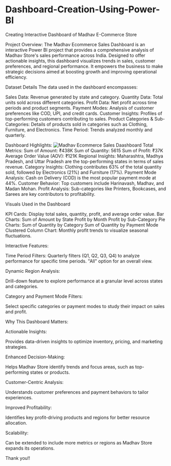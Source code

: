 
# Dashboard-Creation-Using-Power-BI
Creating Interactive Dashboard of Madhav E-Commerce Store

Project Overview: The Madhav Ecommerce Sales Dashboard is an  interactive Power BI project that provides a comprehensive analysis of Madhav Store's sales performance across India. Designed to offer actionable insights, this dashboard visualizes trends in sales, customer preferences, and regional performance. It empowers the business to make strategic decisions aimed at boosting growth and improving operational efficiency.

Dataset Details
The data used in the dashboard encompasses:

Sales Data: Revenue generated by state and category.
Quantity Data: Total units sold across different categories.
Profit Data: Net profit across time periods and product segments.
Payment Modes: Analysis of customer preferences like COD, UPI, and credit cards.
Customer Insights: Profiles of top-performing customers contributing to sales.
Product Categories & Sub-Categories: Details of products sold in categories such as Clothing, Furniture, and Electronics.
Time Period: Trends analyzed monthly and quarterly.

Dashboard Highlights:
![Madhav Ecommerce Sales Daashboard](https://github.com/user-attachments/assets/28b523ce-8119-4cf9-a0e0-acf9d2beca32)
Total Metrics: Sum of Amount: ₹438K Sum of Quantity: 5615 Sum of Profit: ₹37K Average Order Value (AOV): ₹121K Regional Insights: Maharashtra, Madhya Pradesh, and Uttar Pradesh are the top-performing states in terms of sales revenue. Category Insights: Clothing contributes 63% of the total quantity sold, followed by Electronics (21%) and Furniture (17%). Payment Mode Analysis: Cash on Delivery (COD) is the most popular payment mode at 44%. Customer Behavior: Top customers include Harinavash, Madhav, and Madan Mohan. Profit Analysis: Sub-categories like Printers, Bookcases, and Sarees are key contributors to profitability.

Visuals Used in the Dashboard

KPI Cards: Display total sales, quantity, profit, and average order value. Bar Charts: Sum of Amount by State Profit by Month Profit by Sub-Category Pie Charts: Sum of Quantity by Category Sum of Quantity by Payment Mode Clustered Column Chart: Monthly profit trends to visualize seasonal fluctuations.

Interactive Features:

Time Period Filters: Quarterly filters (Q1, Q2, Q3, Q4) to analyze performance for specific time periods. "All" option for an overall view.

Dynamic Region Analysis:

Drill-down feature to explore performance at a granular level across states and categories.

Category and Payment Mode Filters:

Select specific categories or payment modes to study their impact on sales and profit.

Why This Dashboard Matters:

Actionable Insights:

Provides data-driven insights to optimize inventory, pricing, and marketing strategies.

Enhanced Decision-Making:

Helps Madhav Store identify trends and focus areas, such as top-performing states or products.

Customer-Centric Analysis:

Understands customer preferences and payment behaviors to tailor experiences.

Improved Profitability:

Identifies key profit-driving products and regions for better resource allocation.

Scalability:

Can be extended to include more metrics or regions as Madhav Store expands its operations.

Thank you!!

